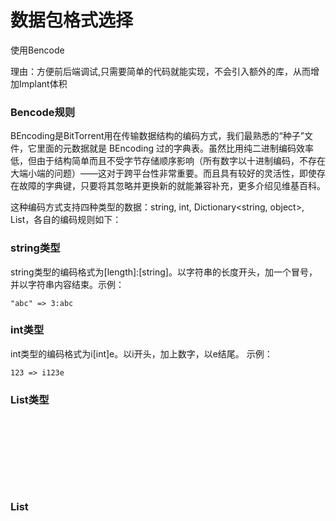 # 数据包格式选择

使用Bencode

理由：方便前后端调试,只需要简单的代码就能实现，不会引入额外的库，从而增加Implant体积

### Bencode规则

BEncoding是BitTorrent用在传输数据结构的编码方式，我们最熟悉的“种子”文件，它里面的元数据就是 BEncoding 过的字典表。虽然比用纯二进制编码效率低，但由于结构简单而且不受字节存储顺序影响（所有数字以十进制编码，不存在大端小端的问题）——这对于跨平台性非常重要。而且具有较好的灵活性，即使存在故障的字典键，只要将其忽略并更换新的就能兼容补充，更多介绍见维基百科。

这种编码方式支持四种类型的数据：string, int, Dictionary<string, object>, List<object>，各自的编码规则如下：

### string类型

string类型的编码格式为[length]:[string]。以字符串的长度开头，加一个冒号，并以字符串内容结束。示例：
 
```
"abc" => 3:abc
```
 
### int类型
 
int类型的编码格式为i[int]e。以i开头，加上数字，以e结尾。 示例：
 
```
123 => i123e
```

### List<object>类型

List<object>类型的编码格式为l[object]e。以l开头，加上列表中各个元素的编码（元素的类型同样为BEncoding支持的类型），以e结尾。 示例：

```
List<"abc", 123> => l3:abci123ee
```

### Dictionary<string, object>类型

Dictionary<string, object>类型的编码格式为d[Key-Value Pair]e。以d开头，加上字典中每个键值对的编码，以e结尾。示例：

```
Dictionary<{"name":"create chen"},{"age":23}> => d4:name11:create chen3:agei23ee
```

# 通信过程

由于Bencode与Json相差不大，所以就以Json来表示数据包。

eg

```json
[size] #后续JSON数据包的大小
{
    ...略...
}
```

先实现HTTP协议（request/respond）？？？？

#### 第一次连接建立过程

Implant启动，首先生成AES keys/IV，然后进行系统信息收集，

```json
[SIZE]
{
    "MagicValue": 0xDEADBEEF, //用于判断是否为implant包
    "AgentID": 11111,         //由Implant生成，
    "Command": "AGENT_INIT",//第一次连接时为AGENT_INIT
    "AESKey": "xxxxxxxxxxxxx", //用于后续数据包的加解密
    "AESIV" : "xxxxxxxxxxxxx", //
    "HostName":"xxxxxxxxxxxx", //
    "UserName":"xxxxxxxxxxxx", //
    "IpAddr"  :"192.168.1.12", //本机内网IP
    "ProcessPath":"xxxxxxxxx", //implant的路径
    "OS info"    : "Windows" ,     //系统信息
    ..................................more
}
```

Listener收到该数据包后，先判断是否有MagicValue字段，且该字段是否为商量好的数据，如果是，则表示是一个implant连接，否则什么也不做，然后通过AgentID判断是否为已经存在的Implant，第一次连接的话，Implant不会存在，则检查Command是否为AGENT_INIT，如果是，则在Listener中完成implant的注册，从数据包中获取所需要的implant收集到的系统信息，以及用于后续数据包加解密的AES key/iv。（后面数据包传输省略加解密过程）。然后返回如下格式数据包（该包使用AES加密）：

```json
{
    "MagicValue": 0xDEADBEEF, //用于判断是否为implant包
    "AgentID": 11111,         //由Implant生成，
    "Command": "NOJOB",       //第一次连接时任务队列肯定为空
}
```

表示第一次连接完成，implant已完成注册,后续数据包传输通过AES加密进行传输

#### 后续命令获取

implant发送GET_JOB命令，获取任务。

```json
{
    "MagicValue": 0xDEADBEEF, //用于判断是否为implant包
    "AgentID": 11111,         //
    "Command": "GET_JOB",     //获取任务
}
```

Listener根据AgentID判断为已注册完成的Implant后，且Command为GET_JOB后，从任务队列中，拉取任务，并返回给Implant。如果没有任务则返回NOJOB。

#### 命令结果返回

以返回进程信息为例子，Implant收集到进程信息后发送如下数据包给Listener

```json
{
    "MagicValue": 0xDEADBEEF, //用于判断是否为implant包
    "AgentID": 11111,         //
    "Command": "PROC_LIST",//           //
    "reuslt" :[{"name":"init","pid":110}]
}
```

由于是http协议（Request/Respond），所以Listener收到命令结果时，也可以立即返回任务队列中存在的任务给implant（Respond）

#### 重连接

==此情况需要保证implant的AgentID唯一，即在每次implant重启后，都必须保证都一样==

在系统断网后，implant重新连接的情况下会出现，或者系统重启，造成Implant重启会出现该情况

implant和第一次建立连接时发送的数据包一样，但是Listener会判断该Implant是已经注册的，此时Listener中该implant的任务队列中可能已经存在任务，Listener需要更新AES key/iv 等数据，然后返回任务队列中存在的任务给implant。
